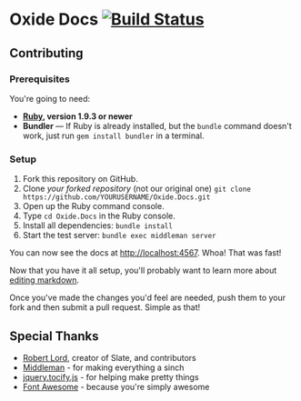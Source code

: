# Oxide Docs [![Build Status](https://travis-ci.org/OxideMod/Oxide.Docs.svg?branch=master)](https://travis-ci.org/OxideMod/Oxide.Docs)

## Contributing

### Prerequisites

You're going to need:

 - **[Ruby](http://rubyinstaller.org/downloads/), version 1.9.3 or newer**
 - **Bundler** — If Ruby is already installed, but the `bundle` command doesn't work, just run `gem install bundler` in a terminal.

### Setup

 1. Fork this repository on GitHub.
 2. Clone *your forked repository* (not our original one)
    `git clone https://github.com/YOURUSERNAME/Oxide.Docs.git`
 3. Open up the Ruby command console.
 3. Type `cd Oxide.Docs` in the Ruby console.
 4. Install all dependencies: `bundle install`
 5. Start the test server: `bundle exec middleman server`

You can now see the docs at <http://localhost:4567>. Whoa! That was fast!

Now that you have it all setup, you'll probably want to learn more about [editing markdown](https://github.com/tripit/slate/wiki/Markdown-Syntax).

Once you've made the changes you'd feel are needed, push them to your fork and then submit a pull request. Simple as that!

## Special Thanks

 - [Robert Lord](http://lord.io), creator of Slate, and contributors
 - [Middleman](https://github.com/middleman/middleman) - for making everything a sinch
 - [jquery.tocify.js](https://github.com/gfranko/jquery.tocify.js) - for helping make pretty things
 - [Font Awesome](http://fortawesome.github.io/Font-Awesome/) - because you're simply awesome
